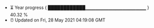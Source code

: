 - ⏳ Year progress { ████████████▁▁▁▁▁▁▁▁▁▁▁▁▁▁▁▁▁▁ } 40.32 %
- ⏰ Updated on Fri, 28 May 2021 04:19:08 GMT


